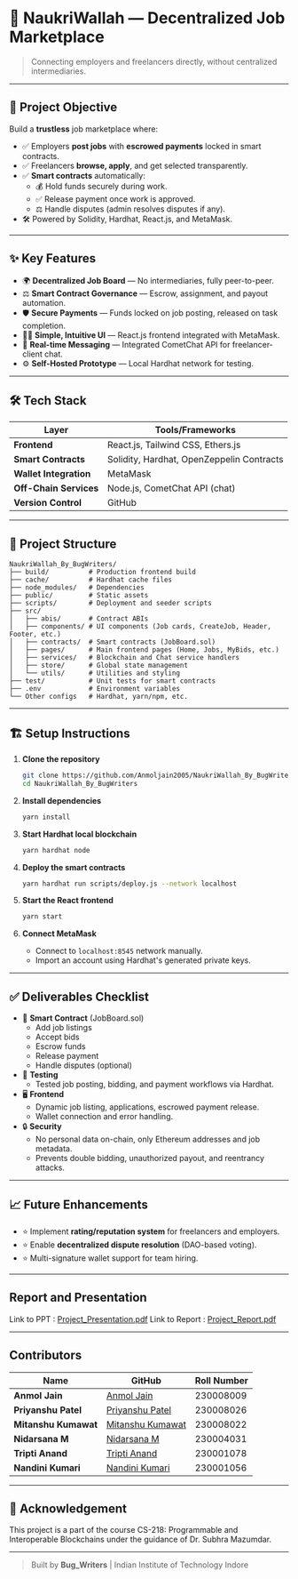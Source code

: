 # 📄 NaukriWallah — Decentralized Job Marketplace

> Connecting employers and freelancers directly, without centralized intermediaries.

---

## 🚀 Project Objective

Build a **trustless** job marketplace where:

- ✅ Employers **post jobs** with **escrowed payments** locked in smart contracts.
- ✅ Freelancers **browse, apply**, and get selected transparently.
- ✅ **Smart contracts** automatically:
  - 💰 Hold funds securely during work.
  - ✅ Release payment once work is approved.
  - ⚖️ Handle disputes (admin resolves disputes if any).
- 🛠️ Powered by Solidity, Hardhat, React.js, and MetaMask.

---

## ✨ Key Features

- 🌍 **Decentralized Job Board** — No intermediaries, fully peer-to-peer.
- ⚖️ **Smart Contract Governance** — Escrow, assignment, and payout automation.
- 🛡️ **Secure Payments** — Funds locked on job posting, released on task completion.
- 🧑‍💻 **Simple, Intuitive UI** — React.js frontend integrated with MetaMask.
- 💬 **Real-time Messaging** — Integrated CometChat API for freelancer-client chat.
- ⚙️ **Self-Hosted Prototype** — Local Hardhat network for testing.

---

## 🛠️ Tech Stack

| Layer         | Tools/Frameworks                                    |
|---------------|-----------------------------------------------------|
| **Frontend**  | React.js, Tailwind CSS, Ethers.js                   |
| **Smart Contracts** | Solidity, Hardhat, OpenZeppelin Contracts |
| **Wallet Integration** | MetaMask                                   |
| **Off-Chain Services** | Node.js, CometChat API (chat)              |
| **Version Control** | GitHub                                         |

---

## 📂 Project Structure

```
NaukriWallah_By_BugWriters/
├── build/          # Production frontend build
├── cache/          # Hardhat cache files
├── node_modules/   # Dependencies
├── public/         # Static assets
├── scripts/        # Deployment and seeder scripts
├── src/
│   ├── abis/       # Contract ABIs
│   ├── components/ # UI components (Job cards, CreateJob, Header, Footer, etc.)
│   ├── contracts/  # Smart contracts (JobBoard.sol)
│   ├── pages/      # Main frontend pages (Home, Jobs, MyBids, etc.)
│   ├── services/   # Blockchain and Chat service handlers
│   ├── store/      # Global state management
│   └── utils/      # Utilities and styling
├── test/           # Unit tests for smart contracts
├── .env            # Environment variables
└── Other configs   # Hardhat, yarn/npm, etc.
```

---

## 🏗️ Setup Instructions

1. **Clone the repository**
   ```bash
   git clone https://github.com/Anmoljain2005/NaukriWallah_By_BugWriters.git
   cd NaukriWallah_By_BugWriters
   ```

2. **Install dependencies**
   ```bash
   yarn install
   ```

3. **Start Hardhat local blockchain**
   ```bash
   yarn hardhat node
   ```

4. **Deploy the smart contracts**
   ```bash
   yarn hardhat run scripts/deploy.js --network localhost
   ```

5. **Start the React frontend**
   ```bash
   yarn start
   ```

6. **Connect MetaMask**
   - Connect to `localhost:8545` network manually.
   - Import an account using Hardhat's generated private keys.

---

## ✅ Deliverables Checklist

- 📜 **Smart Contract** (JobBoard.sol)
  - Add job listings
  - Accept bids
  - Escrow funds
  - Release payment
  - Handle disputes (optional)
- 🧪 **Testing**
  - Tested job posting, bidding, and payment workflows via Hardhat.
- 🖥️ **Frontend**
  - Dynamic job listing, applications, escrowed payment release.
  - Wallet connection and error handling.
- 🔒 **Security**
  - No personal data on-chain, only Ethereum addresses and job metadata.
  - Prevents double bidding, unauthorized payout, and reentrancy attacks.

---

## 📈 Future Enhancements

- ⭐ Implement **rating/reputation system** for freelancers and employers.
- ⭐ Enable **decentralized dispute resolution** (DAO-based voting).
- ⭐ Multi-signature wallet support for team hiring.

---

## Report and Presentation

Link to PPT : [Project_Presentation.pdf](https://github.com/Anmoljain2005/NaukriWallah_By_BugWriters/blob/main/Project_Presentation.pdf)
Link to Report : [Project_Report.pdf](https://github.com/Anmoljain2005/NaukriWallah_By_BugWriters/blob/main/Project_Report.pdf)

---

## Contributors

| Name | GitHub | Roll Number |  
|-------|--------|-------------|  
| **Anmol Jain** | [Anmol Jain](https://github.com/Anmoljain2005) | 230008009 |  
| **Priyanshu Patel** | [Priyanshu Patel](https://github.com/Priyanshu7058) | 230008026 |  
| **Mitanshu Kumawat** | [Mitanshu Kumawat](https://github.com/MitanshuKumawat) | 230008022 |  
| **Nidarsana M** | [Nidarsana M](https://github.com/Nidarsana02) | 230004031 |  
| **Tripti Anand** | [Tripti Anand](https://github.com/Tripti1298) | 230001078 |  
| **Nandini Kumari** | [Nandini Kumari](https://github.com/dini-5002) | 230001056 |  

---

## 📜 Acknowledgement

This project is a part of the course CS-218: Programmable and Interoperable Blockchains under the guidance of Dr. Subhra Mazumdar.

---

> Built by **Bug_Writers** | Indian Institute of Technology Indore
